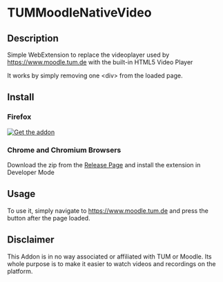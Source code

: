# TUMMoodleNativeVideo

## Description

Simple WebExtension to replace the videoplayer used by https://www.moodle.tum.de with the built-in HTML5 Video Player

It works by simply removing one \<div\> from the loaded page.

## Install

### Firefox
[![Get the addon](https://ffp4g1ylyit3jdyti1hqcvtb-wpengine.netdna-ssl.com/addons/files/2015/11/get-the-addon.png)](https://addons.mozilla.org/firefox/downloads/file/3675576/tummoodlenativevideo-1.0-fx.xpi)

### Chrome and Chromium Browsers

Download the zip from the [Release Page](https://github.com/twinoflink/TUMMoodleNativeVideo/releases/tag/1.0) and install the extension in Developer Mode

## Usage

To use it, simply navigate to https://www.moodle.tum.de and press the button after the page loaded.

## Disclaimer

This Addon is in no way associated or affiliated with TUM or Moodle.
Its whole purpose is to make it easier to watch videos and recordings on the platform.
